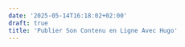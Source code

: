 ```yaml
---
date: '2025-05-14T16:18:02+02:00'
draft: true
title: 'Publier Son Contenu en Ligne Avec Hugo'
---
```

